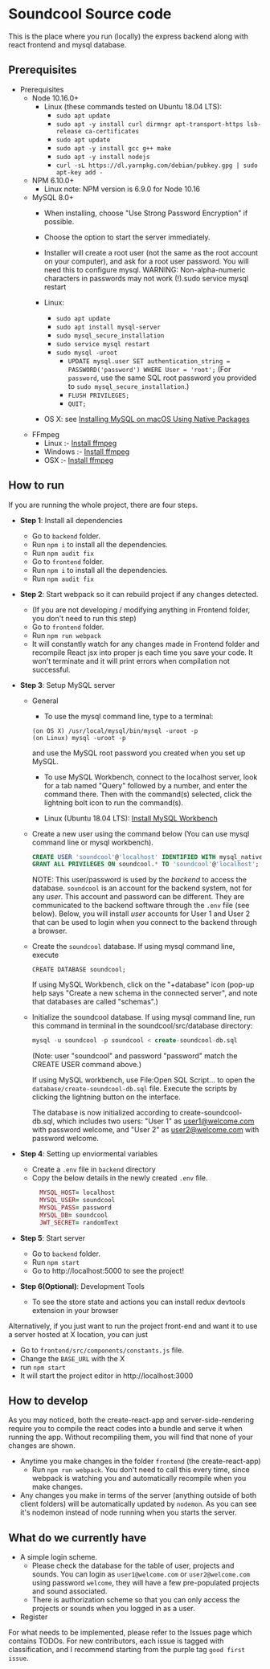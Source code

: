 # Soundcool Source code

This is the place where you run (locally) the express backend
along with react frontend and mysql database.

## Prerequisites

- Prerequisites
  - Node 10.16.0+
    - Linux (these commands tested on Ubuntu 18.04 LTS):
      - `sudo apt update`
      - `sudo apt -y install curl dirmngr apt-transport-https lsb-release ca-certificates`
      - `sudo apt update`
      - `sudo apt -y install gcc g++ make`
      - `sudo apt -y install nodejs`
      - `curl -sL https://dl.yarnpkg.com/debian/pubkey.gpg | sudo apt-key add -`
  - NPM 6.10.0+
  	- Linux note: NPM version is 6.9.0 for Node 10.16
  - MySQL 8.0+
    - When installing, choose "Use Strong Password Encryption" if possible. 
    - Choose the option to start the server immediately. 
    - Installer will create a root user (not the same as the root 
      account on your computer), and ask for a root user password. You 
      will need this to configure mysql. WARNING: Non-alpha-numeric characters 
      in passwords may not work (!).sudo service mysql restart
    - Linux:
      - `sudo apt update`
      - `sudo apt install mysql-server`
      - `sudo mysql_secure_installation`
      - `sudo service mysql restart`
      - `sudo mysql -uroot`
        - `UPDATE mysql.user SET authentication_string = PASSWORD('password') WHERE User = 'root';`
      (For `password`, use the same SQL root password you provided to `sudo mysql_secure_installation`.)
        - `FLUSH PRIVILEGES;`
        - `QUIT;`

    - OS X: see [Installing MySQL on macOS Using Native Packages](https://dev.mysql.com/doc/mysql-osx-excerpt/5.7/en/osx-installation-pkg.html)
  - FFmpeg
    - Linux :- [Install ffmpeg](https://itsfoss.com/ffmpeg/)
    - Windows :- [Install ffmpeg](https://github.com/adaptlearning/adapt_authoring/wiki/Installing-FFmpeg)
    - OSX :- [Install ffmpeg](https://github.com/fluent-ffmpeg/node-fluent-ffmpeg/wiki/Installing-ffmpeg-on-Mac-OS-X)

## How to run

If you are running the whole project, there are four steps.

- **Step 1**: Install all dependencies

  - Go to `backend` folder.
  - Run `npm i` to install all the dependencies.
  - Run `npm audit fix`
  - Go to `frontend` folder.
  - Run `npm i` to install all the dependencies.
  - Run `npm audit fix`

- **Step 2**: Start webpack so it can rebuild project if any changes detected.

  - (If you are not developing / modifying anything in Frontend folder, you don't need to run this step)
  - Go to `frontend` folder.
  - Run `npm run webpack`
  - It will constantly watch for any changes made in Frontend folder and recompile React jsx into proper js each time you save your code. It won't terminate and it will print errors when compilation not successful.

- **Step 3**: Setup MySQL server

  - General

    - To use the mysql command line, type to a terminal:
    ```
    (on OS X) /usr/local/mysql/bin/mysql -uroot -p
    (on Linux) mysql -uroot -p
    ```
    and use the MySQL root password you created when you set up
    MySQL.

    - To use MySQL Workbench, connect to the localhost server,
    look for a tab named "Query" followed by a number, and enter the
    command there. Then with the command(s) selected, click the
    lightning bolt icon to run the command(s).
    
    - Linux (Ubuntu 18.04 LTS): [Install MySQL Workbench](https://linuxize.com/post/how-to-install-and-use-mysql-workbench-on-ubuntu-18-04/)

  - Create a new user using the command below (You can use mysql command line or mysql workbench).
    ```sql
    CREATE USER 'soundcool'@'localhost' IDENTIFIED WITH mysql_native_password BY 'password';
    GRANT ALL PRIVILEGES ON soundcool.* TO 'soundcool'@'localhost';
    ```
    NOTE: This user/password is used by the *backend* to access the
    database. `soundcool` is an account for the backend system, not
    for any *user*. This account and password can be different. They
    are communicated to the backend software through the `.env` file
    (see below). Below, you will install *user* accounts for User 1
    and User 2 that can be used to login when you connect to the
    backend through a browser.

  - Create the `soundcool` database. If using mysql command line,
    execute
    ```
    CREATE DATABASE soundcool;
    ```
    If using MySQL Workbench, click on the "+database" icon (pop-up
    help says "Create a new schema in the connected server", and note
    that databases are called "schemas".) 

  - Initialize the soundcool database. If using mysql command line,
    run this command in terminal in the soundcool/src/database directory:
    ```sql
    mysql -u soundcool -p soundcool < create-soundcool-db.sql
    ```

    (Note: user "soundcool" and password "password" match the CREATE
    USER command above.)
    
    If using MySQL workbench, use File:Open SQL Script... to open the
    `database/create-soundcool-db.sql` file.
    Execute the scripts by clicking the lightning button on the
    interface.

    The database is now initialized according to
    create-soundcool-db.sql, which includes two users: "User 1" as
    user1@welcome.com with password welcome, and "User 2" as
    user2@welcome.com with password welcome.


- **Step 4**: Setting up enviormental variables
  - Create a `.env` file in `backend` directory
  - Copy the below details in the newly created `.env` file.
    ```ruby
      MYSQL_HOST= localhost
      MYSQL_USER= soundcool
      MYSQL_PASS= password
      MYSQL_DB= soundcool
      JWT_SECRET= randomText
    ```

- **Step 5**: Start server

  - Go to `backend` folder.
  - Run `npm start`
  - Go to http://localhost:5000 to see the project!

- **Step 6(Optional)**: Development Tools 
  - To see the store state and actions you can install redux devtools extension in your browser

Alternatively, if you just want to run the project front-end and want it to use a server hosted at X location, you can just

- Go to `frontend/src/components/constants.js` file.
- Change the `BASE_URL` with the X
- run `npm start`
- It will start the project editor in http://localhost:3000

## How to develop

As you may noticed, both the create-react-app and server-side-rendering
require you to compile the react codes into a bundle and serve it when running the app.
Without recompiling them, you will find that none of your changes are shown.

- Anytime you make changes in the folder `frontend` (the create-react-app)
  - Run `npm run webpack`. You don't need to call this every time, since webpack is watching you and automatically recompile when you make changes.
- Any changes you make in terms of the server (anything outside of both client folders)
  will be automatically updated by `nodemon`. As you can see it's nodemon instead of node
  running when you starts the server.

## What do we currently have

- A simple login scheme.
  - Please check the database for the table of user, projects and sounds.
    You can login as `user1@welcome.com` or `user2@welcome.com` using password `welcome`, they will have a few pre-populated projects and
    sound associated.
  - There is authorization scheme so that you can only access the projects or sounds
    when you logged in as a user.
- Register

For what needs to be implemented, please refer to the Issues page which contains TODOs.
For new contributors, each issue is tagged with classification, and I recommend starting from
the purple tag `good first issue`.
